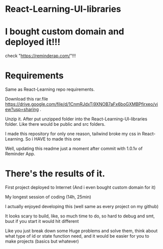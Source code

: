 # React-Learning-UI-libraries

# I bought custom domain and deployed it!!!
check "https://reminderap.com/"!!!

# Requirements

Same as React-Learning repo requirements.

Download this rar.file https://drive.google.com/file/d/1CnmRJdxTj9XNOB7aFx6boGXMBPfirxeo/view?usp=sharing .

Unzip it. After put unzipped folder into the React-Learning-UI-libraries folder. Like there would be public and src folders.


I made this repository for only one reason, tailwind broke my css in React-Learning. So i HAVE to made this one

Well, updating this readme just a moment after commit with 1.0.1v of Reminder App.

# There's the results of it.

First project deployed to Internet (And i even bought custom domain for it)

My longest session of coding (14h, 25min)

I actually enjoyed developing this (well same as every project on my github)

It looks scary to build, like, so much time to do, so hard to debug and smt, buut if you start it would hit different 

Like you just break down some Huge problems and solve them, think about what type of id or state function need, and it would be easier for you to make projects (basics but whatever)


